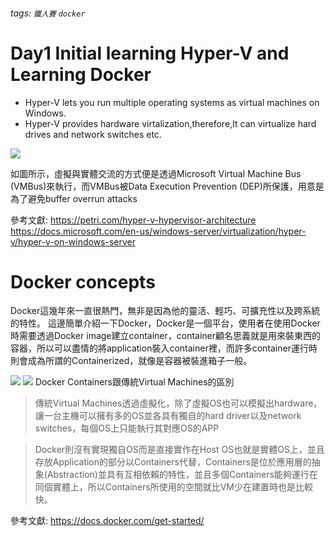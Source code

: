 ###### tags: `鐵人賽` `docker`
# Day1 Initial learning Hyper-V and Learning Docker

- Hyper-V lets you run multiple operating systems as virtual machines on Windows. 
- Hyper-V provides hardware virtalization,therefore,It can virtualize hard drives and network switches etc.

![](https://petri.com/wp-content/uploads/sites/3/HyperVArchticture-600x379.gif)

如圖所示，虛擬與實體交流的方式便是透過Microsoft Virtual Machine Bus (VMBus)來執行，而VMBus被Data Execution Prevention (DEP)所保護，用意是為了避免buffer overrun attacks

參考文獻:
https://petri.com/hyper-v-hypervisor-architecture
https://docs.microsoft.com/en-us/windows-server/virtualization/hyper-v/hyper-v-on-windows-server

# Docker concepts
Docker這幾年來一直很熱門，無非是因為他的靈活、輕巧、可擴充性以及跨系統的特性。
    這邊簡單介紹一下Docker，Docker是一個平台，使用者在使用Docker時需要透過Docker image建立container，container顧名思義就是用來裝東西的容器，所以可以盡情的將application裝入container裡，而許多container運行時則會成為所謂的Containerized，就像是容器被裝進箱子一般。
    
![](https://docs.docker.com/images/Container%402x.png)
![](https://docs.docker.com/images/VM%402x.png)
    Docker Containers跟傳統Virtual Machines的區別
    
> 傳統Virtual Machines透過虛擬化，除了虛擬OS也可以模擬出hardware，讓一台主機可以擁有多的OS並各具有獨自的hard driver以及network switches，每個OS上只能執行其對應OS的APP

> Docker則沒有實現獨自OS而是直接實作在Host OS也就是實體OS上，並且存放Application的部分以Containers代替，Containers是位於應用層的抽象(Abstraction)並具有互相依賴的特性，並且多個Containers能夠運行在同個實體上，所以Containers所使用的空間就比VM少在建置時也是比較快。

參考文獻:
https://docs.docker.com/get-started/